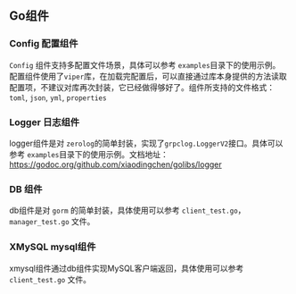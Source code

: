 ## Go组件
### Config 配置组件
`Config` 组件支持多配置文件场景，具体可以参考 `examples`目录下的使用示例。
配置组件使用了`viper`库，在加载完配置后，可以直接通过库本身提供的方法读取配置项，不建议对库再次封装，它已经做得够好了。组件所支持的文件格式：`toml`, `json`, `yml`, `properties`

### Logger 日志组件
logger组件是对 `zerolog`的简单封装，实现了`grpclog.LoggerV2`接口。具体可以参考 `examples`目录下的使用示例。文档地址：https://godoc.org/github.com/xiaodingchen/golibs/logger

### DB 组件
db组件是对 `gorm` 的简单封装，具体使用可以参考 `client_test.go`，`manager_test.go` 文件。
### XMySQL mysql组件
xmysql组件通过db组件实现MySQL客户端返回，具体使用可以参考 `client_test.go` 文件。